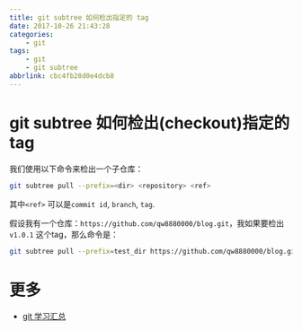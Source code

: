 ```yaml
---
title: git subtree 如何检出指定的 tag
date: 2017-10-26 21:43:28
categories:
    - git
tags:
    - git
    - git subtree
abbrlink: cbc4fb28d0e4dcb8
---
```


# git subtree 如何检出(checkout)指定的 tag

我们使用以下命令来检出一个子仓库：
```sh
git subtree pull --prefix=<dir> <repository> <ref>
```

其中`<ref>` 可以是`commit id`, `branch`, `tag`.

假设我有一个仓库：`https://github.com/qw8880000/blog.git`，我如果要检出`v1.0.1` 这个tag，那么命令是：
```sh
git subtree pull --prefix=test_dir https://github.com/qw8880000/blog.git v1.0.1
```

# 更多

* [git 学习汇总](http://blog.wangjinle.com/posts/fd56adc47e2516b6.html)

